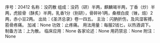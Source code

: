 序号：20412
名称：没药散
组成：没药（研）半两，麒麟竭半两，丁香（炒）半两，虎胫骨（酥炙）半两，乳香1分（别研），骨碎补1两，桑根白皮（锉，焙）2两，赤小豆2两。
出处：《圣济总录》卷一四五。
主治：闪肭折伤，及风湿客搏，筋骨疼痛。
加减：None
功效：止疼痛。
用法用量：每服2钱匕，以热酒调下。
制备方法：上为散。
临床应用：None
各家论述：None
用药禁忌：None
附注：None
